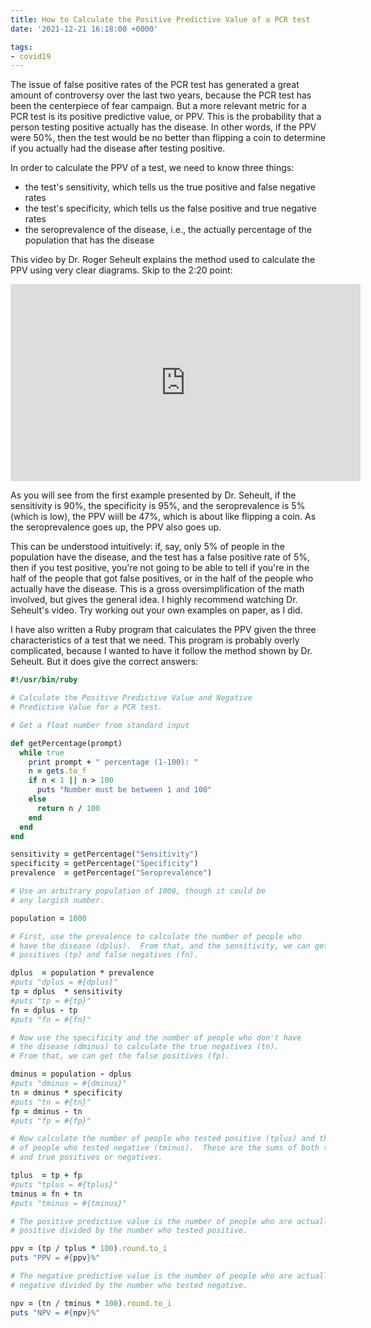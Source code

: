 ```yaml
---
title: How to Calculate the Positive Predictive Value of a PCR test
date: '2021-12-21 16:18:00 +0000'

tags:
- covid19
---
```


The issue of false positive rates of the PCR test has generated a
great amount of controversy over the last two years, because the PCR
test has been the centerpiece of fear campaign.  But a more relevant
metric for a PCR test is its positive predictive value, or PPV.  This
is the probability that a person testing positive actually has the
disease.  In other words, if the PPV were 50%, then the test would be
no better than flipping a coin to determine if you actually had the
disease after testing positive.

<!--more-->

In order to calculate the PPV of a test, we need to know three things:

* the test's sensitivity, which tells us the true positive and false negative rates
* the test's specificity, which tells us the false positive and true negative rates
* the seroprevalence of the disease, i.e., the actually percentage of the population
that has the disease

This video by Dr. Roger Seheult explains the method used to calculate the PPV
using very clear diagrams.  Skip to the 2:20 point:

<iframe width="560" height="315" src="https://www.youtube.com/embed/NSRK41UbTEU" title="YouTube video player" frameborder="0" allow="accelerometer; autoplay; clipboard-write; encrypted-media; gyroscope; picture-in-picture" allowfullscreen>
</iframe>

As you will see from the first example presented by Dr. Seheult, if the
sensitivity is 90%, the specificity is 95%, and the seroprevalence is 5% (which
is low), the PPV wiill be 47%, which is about like flipping a coin.  As
the seroprevalence goes up, the PPV also goes up.

This can be understood intuitively: if, say, only 5% of people in the
population have the disease, and the test has a false positive rate of
5%, then if you test positive, you're not going to be able to tell if
you're in the half of the people that got false positives, or in the
half of the people who actually have the disease.  This is a gross
oversimplification of the math involved, but gives the general idea.
I highly recommend watching Dr. Seheult's video.  Try working out your
own examples on paper, as I did.

I have also written a Ruby program that calculates the PPV given the three
characteristics of a test that we need.  This program is probably overly complicated,
because I wanted to have it follow the method shown by Dr. Seheult.  But
it does give the correct answers:

~~~~~ ruby
#!/usr/bin/ruby

# Calculate the Positive Predictive Value and Negative
# Predictive Value for a PCR test.

# Get a float number from standard input

def getPercentage(prompt)
  while true
    print prompt + " percentage (1-100): "
    n = gets.to_f
    if n < 1 || n > 100
      puts "Number must be between 1 and 100"
    else
      return n / 100
    end
  end
end

sensitivity = getPercentage("Sensitivity")
specificity = getPercentage("Specificity")
prevalence  = getPercentage("Seroprevalence")

# Use an arbitrary population of 1000, though it could be
# any largish number.

population = 1000

# First, use the prevalence to calculate the number of people who
# have the disease (dplus).  From that, and the sensitivity, we can get the true
# positives (tp) and false negatives (fn).

dplus  = population * prevalence
#puts "dplus = #{dplus}"
tp = dplus  * sensitivity
#puts "tp = #{tp}"
fn = dplus - tp
#puts "fn = #{fn}"

# Now use the specificity and the number of people who don't have
# the disease (dminus) to calculate the true negatives (tn).
# From that, we can get the false positives (fp).

dminus = population - dplus
#puts "dminus = #{dminus}"
tn = dminus * specificity
#puts "tn = #{tn}"
fp = dminus - tn
#puts "fp = #{fp}"

# Now calculate the number of people who tested positive (tplus) and the number
# of people who tested negative (tminus).  These are the sums of both the false
# and true positives or negatives.

tplus  = tp + fp
#puts "tplus = #{tplus}"
tminus = fn + tn
#puts "tminus = #{tminus}"

# The positive predictive value is the number of people who are actually
# positive divided by the number who tested positive.

ppv = (tp / tplus * 100).round.to_i
puts "PPV = #{ppv}%"

# The negative predictive value is the number of people who are actually
# negative divided by the number who tested negative.

npv = (tn / tminus * 100).round.to_i
puts "NPV = #{npv}%"

~~~~~

